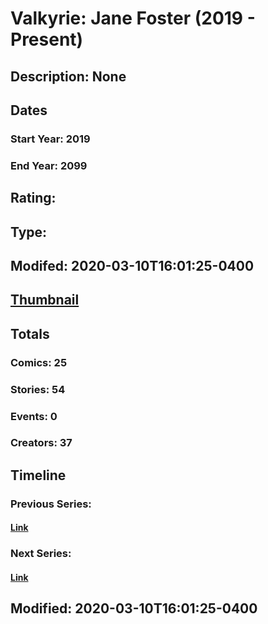 # Valkyrie: Jane Foster (2019 - Present)
## Description: None
## Dates
### Start Year: 2019
### End Year: 2099
## Rating: 
## Type: 
## Modifed: 2020-03-10T16:01:25-0400
## [Thumbnail](http://i.annihil.us/u/prod/marvel/i/mg/6/e0/5d93b215e58d8.jpg)
## Totals
### Comics: 25
### Stories: 54
### Events: 0
### Creators: 37
## Timeline
### Previous Series: 
#### [Link]()
### Next Series: 
#### [Link]()
## Modified: 2020-03-10T16:01:25-0400